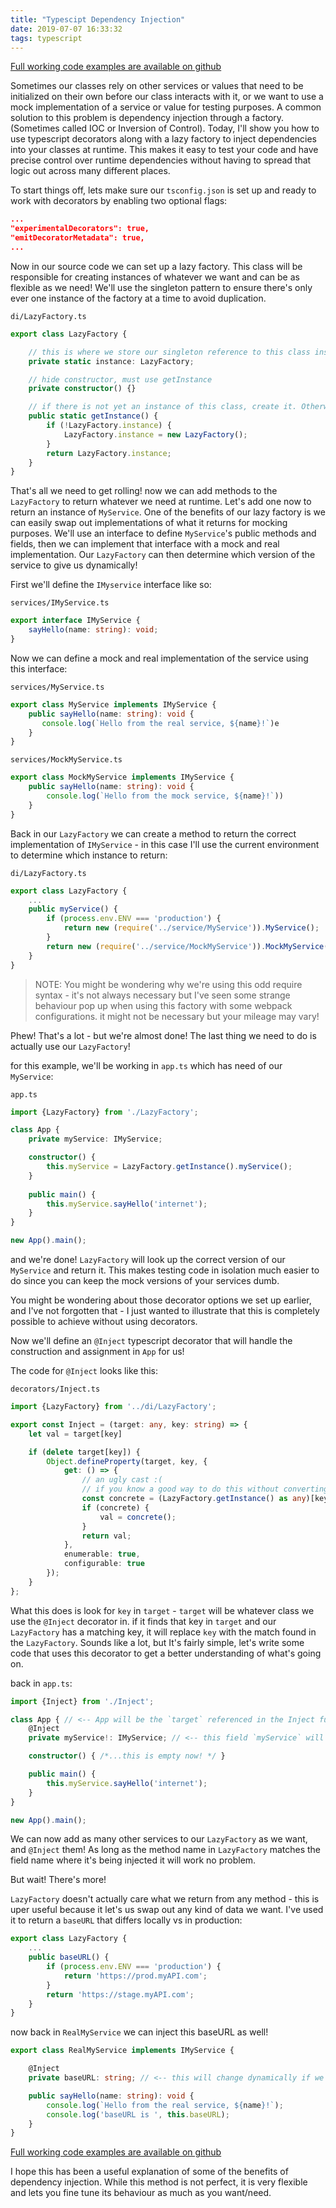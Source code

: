 ```yaml
---
title: "Typescipt Dependency Injection"
date: 2019-07-07 16:33:32
tags: typescript
---
```


[Full working code examples are available on github](https://github.com/trevor-atlas/Typescript-Inject)


Sometimes our classes rely on other services or values that need to be initialized on their own before our class interacts with it, or we want to use a mock implementation of a service or value for testing purposes. A common solution to this problem is dependency injection through a factory. (Sometimes called IOC or Inversion of Control). Today, I'll show you how to use typescript decorators along with a lazy factory to inject dependencies into your classes at runtime. This makes it easy to test your code and have precise control over runtime dependencies without having to spread that logic out across many different places.

To start things off, lets make sure our `tsconfig.json` is set up and ready to work with decorators by enabling two optional flags:

```json
...
"experimentalDecorators": true,
"emitDecoratorMetadata": true,
...
```

Now in our source code we can set up a lazy factory. This class will be responsible for creating instances of whatever we want and can be as flexible as we need! We'll use the singleton pattern to ensure there's only ever one instance of the factory at a time to avoid duplication.

`di/LazyFactory.ts`
```ts
export class LazyFactory {

    // this is where we store our singleton reference to this class instance
    private static instance: LazyFactory;

    // hide constructor, must use getInstance
    private constructor() {}

    // if there is not yet an instance of this class, create it. Otherwise return that instance
    public static getInstance() {
        if (!LazyFactory.instance) {
            LazyFactory.instance = new LazyFactory();
        }
        return LazyFactory.instance;
    }
}
```

That's all we need to get rolling! now we can add methods to the `LazyFactory` to return whatever we need at runtime. Let's add one now to return an instance of `MyService`.
One of the benefits of our lazy factory is we can easily swap out implementations of what it returns for mocking purposes. We'll use an interface to define `MyService`'s public methods and fields, then we can implement that interface with a mock and real implementation. Our `LazyFactory` can then determine which version of the service to give us dynamically!

First we'll define the `IMyservice` interface like so:

`services/IMyService.ts`
```ts
export interface IMyService {
    sayHello(name: string): void;
}
```

Now we can define a mock and real implementation of the service using this interface:

`services/MyService.ts`
```ts
export class MyService implements IMyService {
    public sayHello(name: string): void {
       console.log(`Hello from the real service, ${name}!`)e
    }
}
```

`services/MockMyService.ts`
```ts
export class MockMyService implements IMyService {
    public sayHello(name: string): void {
        console.log(`Hello from the mock service, ${name}!`))
    }
}
```

Back in our `LazyFactory` we can create a method to return the correct implementation of `IMyService` - in this case I'll use the current environment to determine which instance to return:

`di/LazyFactory.ts`
```ts
export class LazyFactory {
    ...
    public myService() {
        if (process.env.ENV === 'production') {
            return new (require('../service/MyService')).MyService();
        }
        return new (require('../service/MockMyService')).MockMyService();
    }
}
```

> NOTE: You might be wondering why we're using this odd require syntax - it's not always necessary but I've seen some strange behaviour pop up when using this factory with some webpack configurations. it might not be necessary but your mileage may vary!

Phew! That's a lot - but we're almost done! The last thing we need to do is actually use our `LazyFactory`!

for this example, we'll be working in `app.ts` which has need of our `MyService`:

`app.ts`
```ts
import {LazyFactory} from './LazyFactory';

class App {
    private myService: IMyService;

    constructor() {
        this.myService = LazyFactory.getInstance().myService();
    }
    
    public main() {
        this.myService.sayHello('internet');
    }
}

new App().main();
```

and we're done! `LazyFactory` will look up the correct version of our `MyService` and return it. This makes testing code in isolation much easier to do since you can keep the mock versions of your services dumb.

You might be wondering about those decorator options we set up earlier, and I've not forgotten that - I just wanted to illustrate that this is completely possible to achieve without using decorators.

Now we'll define an `@Inject` typescript decorator that will handle the construction and assignment in `App` for us!

The code for `@Inject` looks like this:

`decorators/Inject.ts`
```ts
import {LazyFactory} from '../di/LazyFactory';

export const Inject = (target: any, key: string) => {
    let val = target[key]

    if (delete target[key]) {
        Object.defineProperty(target, key, {
            get: () => {
                // an ugly cast :(
                // if you know a good way to do this without converting LazyFactory to an object literal please let me know!
                const concrete = (LazyFactory.getInstance() as any)[key];
                if (concrete) {
                    val = concrete();
                }
                return val;
            },
            enumerable: true,
            configurable: true
        });
    }
};
```

What this does is look for `key` in `target` - `target` will be whatever class we use the `@Inject` decorator in. if it finds that key in `target` and our `LazyFactory` has a matching key, it will replace `key` with the match found in the `LazyFactory`. Sounds like a lot, but It's fairly simple, let's write some code that uses this decorator to get a better understanding of what's going on.

back in `app.ts`:

```ts
import {Inject} from './Inject';

class App { // <-- App will be the `target` referenced in the Inject function
    @Inject
    private myService!: IMyService; // <-- this field `myService` will be the key

    constructor() { /*...this is empty now! */ }

    public main() {
        this.myService.sayHello('internet');
    }
}

new App().main();
```

We can now add as many other services to our `LazyFactory` as we want, and `@Inject` them! As long as the method name in `LazyFactory` matches the field name where it's being injected it will work no problem.

But wait! There's more!

`LazyFactory` doesn't actually care what we return from any method - this is uper useful because it let's us swap out any kind of data we want. I've used it to return a `baseURL` that differs locally vs in production:

```ts
export class LazyFactory {
    ...
    public baseURL() {
        if (process.env.ENV === 'production') {
            return 'https://prod.myAPI.com';
        }
        return 'https://stage.myAPI.com';
    }
}
```

now back in `RealMyService` we can inject this baseURL as well!

```ts
export class RealMyService implements IMyService {

    @Inject
    private baseURL: string; // <-- this will change dynamically if we are running locally or in production! 

    public sayHello(name: string): void {
        console.log(`Hello from the real service, ${name}!`);
        console.log('baseURL is ', this.baseURL);
    }
}
```

[Full working code examples are available on github](https://github.com/trevor-atlas/Typescript-Inject)

I hope this has been a useful explanation of some of the benefits of dependency injection. While this method is not perfect, it is very flexible and lets you fine tune its behaviour as much as you want/need. 
